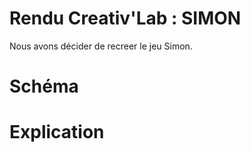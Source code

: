# Rendu Creativ'Lab : SIMON 

Nous avons décider de recreer le jeu Simon.

# Schéma

# Explication 








